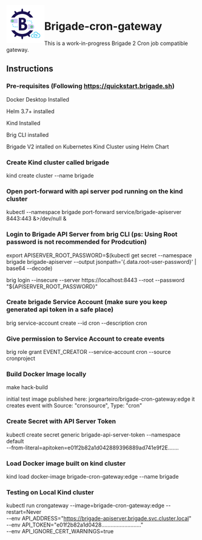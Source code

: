 <img width="100" align="left" src="logo.png">

# Brigade-cron-gateway
 This is a work-in-progress Brigade 2 Cron job compatible gateway.

## Instructions

### Pre-requisites (Following https://quickstart.brigade.sh)
Docker Desktop Installed

Helm 3.7+ installed

Kind Installed

Brig CLI installed 

Brigade V2 intalled on Kubernetes Kind Cluster using Helm Chart

### Create Kind cluster called brigade
kind create cluster --name brigade
### Open port-forward with api server pod running on the kind cluster
kubectl --namespace brigade port-forward service/brigade-apiserver 8443:443 &>/dev/null &

### Login to Brigade API Server from brig CLI (ps: Using Root password is not recommended for Prodcution)
export APISERVER_ROOT_PASSWORD=$(kubectl get secret --namespace brigade brigade-apiserver --output jsonpath='{.data.root-user-password}' | base64 --decode)

brig login --insecure --server https://localhost:8443 --root --password "${APISERVER_ROOT_PASSWORD}"

### Create brigade Service Account (make sure you keep generated api token in a safe place)
brig service-account create --id cron --description cron

### Give permission to Service Account to create events
brig role grant EVENT_CREATOR --service-account cron --source cronproject

### Build Docker Image locally
make hack-build

initial test image published here: jorgearteiro/brigade-cron-gateway:edge it creates event with Source: "cronsource", Type: "cron"

### Create Secret with API Server Token
kubectl create secret generic brigade-api-server-token --namespace default\
--from-literal=apitoken=e01f2b82a1d042889396889ad741e9f2E.......

### Load Docker image built on kind cluster
kind load docker-image brigade-cron-gateway:edge --name brigade

### Testing on Local Kind cluster
kubectl run crongateway --image=brigade-cron-gateway:edge --restart=Never \
--env API_ADDRESS="https://brigade-apiserver.brigade.svc.cluster.local" \
--env API_TOKEN="e01f2b82a1d0428.........................." \
--env API_IGNORE_CERT_WARNINGS=true


